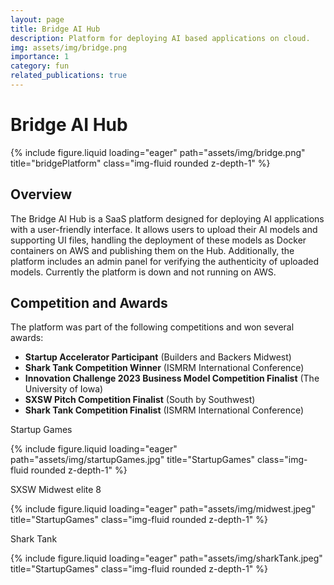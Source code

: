 ```yaml
---
layout: page
title: Bridge AI Hub
description: Platform for deploying AI based applications on cloud.
img: assets/img/bridge.png
importance: 1
category: fun
related_publications: true
---
```


# Bridge AI Hub

<div class="row">
    <div class="col-sm mt-3 mt-md-0">
        {% include figure.liquid loading="eager" path="assets/img/bridge.png" title="bridgePlatform" class="img-fluid rounded z-depth-1" %}
    </div>
</div>

## Overview

The Bridge AI Hub is a SaaS platform designed for deploying AI applications with a user-friendly interface. It allows users to upload their AI models and supporting UI files, handling the deployment of these models as Docker containers on AWS and publishing them on the Hub. Additionally, the platform includes an admin panel for verifying the authenticity of uploaded models. Currently the platform is down and not running on AWS.

## Competition and Awards

The platform was part of the following competitions and won several awards:

- **Startup Accelerator Participant** (Builders and Backers Midwest)
- **Shark Tank Competition Winner** (ISMRM International Conference)
- **Innovation Challenge 2023 Business Model Competition Finalist** (The University of Iowa)
- **SXSW Pitch Competition Finalist** (South by Southwest)
- **Shark Tank Competition Finalist** (ISMRM International Conference)

Startup Games

<div class="row">
    <div class="col-sm mt-3 mt-md-0">
        {% include figure.liquid loading="eager" path="assets/img/startupGames.jpg" title="StartupGames" class="img-fluid rounded z-depth-1" %}
    </div>
</div>

SXSW Midwest elite 8

<div class="row">
    <div class="col-sm mt-3 mt-md-0">
        {% include figure.liquid loading="eager" path="assets/img/midwest.jpeg" title="StartupGames" class="img-fluid rounded z-depth-1" %}
    </div>
</div>

Shark Tank

<div class="row">
    <div class="col-sm mt-3 mt-md-0">
        {% include figure.liquid loading="eager" path="assets/img/sharkTank.jpeg" title="StartupGames" class="img-fluid rounded z-depth-1" %}
    </div>
</div>
